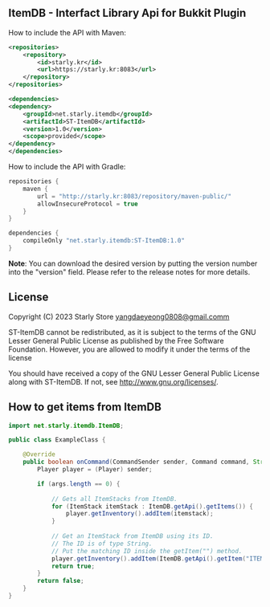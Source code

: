 ## ItemDB - Interfact Library Api for Bukkit Plugin

How to include the API with Maven: 
```xml
<repositories>
    <repository>
        <id>starly.kr</id>
        <url>https://starly.kr:8083</url>
    </repository>
</repositories>

<dependencies>
<dependency>
    <groupId>net.starly.itemdb</groupId>
    <artifactId>ST-ItemDB</artifactId>
    <version>1.0</version>
    <scope>provided</scope>
</dependency>
</dependencies>
```

How to include the API with Gradle:
```gradle
repositories {
    maven {
        url = "http://starly.kr:8083/repository/maven-public/"
        allowInsecureProtocol = true
    }
}

dependencies {
    compileOnly "net.starly.itemdb:ST-ItemDB:1.0"
}
```

**Note**:
You can download the desired version by putting the version number into
the "version" field. Please refer to the release notes for more details.

## License
Copyright (C) 2023 Starly Store <yangdaeyeong0808@gmail.comm>

ST-ItemDB cannot be redistributed, as it is subject to the terms of the
GNU Lesser General Public License as published by the Free Software Foundation.
However, you are allowed to modify it under the terms of the license

You should have received a copy of the GNU Lesser General Public License along with ST-ItemDB.
If not, see http://www.gnu.org/licenses/.

## How to get items from ItemDB
```java
import net.starly.itemdb.ItemDB;

public class ExampleClass {

    @Override
    public boolean onCommand(CommandSender sender, Command command, String label, String[] args) {
        Player player = (Player) sender;

        if (args.length == 0) {
            
            // Gets all ItemStacks from ItemDB.
            for (ItemStack itemStack : ItemDB.getApi().getItems()) {
                player.getInventory().addItem(itemstack);
            }
            
            // Get an ItemStack from ItemDB using its ID.
            // The ID is of type String.
            // Put the matching ID inside the getItem("") method.
            player.getInventory().addItem(ItemDB.getApi().getItem("ITEM_ID"));
            return true;
        }
        return false;
    }
}
```